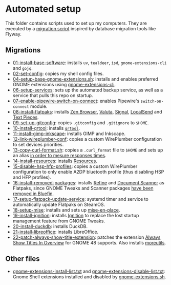 # Automated setup

This folder contains scripts used to set up my computers. They are executed by a [migration script](migrate.sh) inspired
by database migration tools like Flyway.

## Migrations

* [01-install-base-software](01-install-base-software.sh): installs `uv`, `tealdeer`, `isd`, `gnome-extensions-cli`
  and `gojq`.
* [02-set-config](02-set-config.sh): copies my shell config files.
* [04-setup-base-gnome-extensions.sh](04-setup-base-gnome-extensions.sh): installs and enables preferred GNOME extensions
  using [gnome-extensions-cli](https://github.com/essembeh/gnome-extensions-cli).
* [06-setup-services](06-setup-services.sh): sets up the automated backup service, as well as a service that pulls this
  repo on startup.
* [07-enable-pipewire-switch-on-connect](07-enable-pipewire-switch-on-connect.sh): enables Pipewire's `switch-on-connect`
  module.
* [08-install-flatpaks](08-install-flatpaks.sh): installs [Zen Browser](https://zen-browser.app/),
  [Valuta](https://apps.gnome.org/app/io.github.idevecore.Valuta), [Signal](https://signal.org/download/),
  [LocalSend](https://localsend.org) and [Text Pieces](https://apps.gnome.org/app/io.gitlab.liferooter.TextPieces).
* [09-set-up-gitconfig](09-set-up-gitconfig.sh): copies `.gitconfig` and `.gitignore` to `$HOME`.
* [10-install-qrtool](10-install-qrtool.sh): installs [`qrtool`](https://github.com/sorairolake/qrtool).
* [11-install-gimp-inkscape](11-install-gimp-inkscape.sh): installs GIMP and Inkscape.
* [12-link-wireplumber-conf](12-link-wireplumber-conf.sh): copies a custom WirePlumber configuration to set devices 
  priorities.
* [13-copy-curl-format.sh](13-copy-curl-format.sh): copies a `.curl_format` file to `$HOME` and sets up an alias
  [in order to mesure responses times](https://stackoverflow.com/a/22625150).
* [14-install-resources](14-install-resources.sh): installs [Resources](https://apps.gnome.org/fr/Resources/).
* [15-disable-hsp-hfp-profiles](15-disable-hsp-hfp-profiles.sh): copies a custom WirePlumber configuration to only 
enable A2DP bluetooth profile (thus disabling HSP and HFP profiles).
* [16-install-removed-packages](16-install-removed-packages.sh): installs [Refine](https://flathub.org/apps/page.tesk.Refine)
and [Document Scanner](https://flathub.org/apps/org.gnome.SimpleScan) as Flatpaks, since GNOME Tweaks and Scanner
packages [have been removed in Bluefin](https://universal-blue.discourse.group/t/upcoming-changes-to-bluefin-packages-for-the-f42-release/7711).
* [17-setup-flatpack-update-service](17-setup-flatpack-update-service.sh): systemd timer and service to automatically
update Flatpaks on SteamOS.
* [18-setup-mise](18-setup-mise.sh): installs and sets up [mise-en-place](https://mise.jdx.dev).
* [19-install-ignition](19-install-ignition.sh): installs [Ignition](https://github.com/flattool/ignition/) to replace 
the lost startup management feature from GNOME Tweaks.
* [20-install-duckdb](20-install-duckdb.sh): installs DuckDB.
* [21-install-libreoffice](21-install-libreoffice.sh): installs LibreOffice.
* [22-patch-always-show-title-extension](22-patch-always-show-title-extension.sh): patches the extension
[Always Show Titles In Overview](https://extensions.gnome.org/extension/1689/always-show-titles-in-overview/) for GNOME
48 supports. Also installs [moreutils](https://joeyh.name/code/moreutils/).

## Other files

* [gnome-extensions-install-list.txt](gnome-extensions-install-list.txt) and [gnome-extensions-disable-list.txt](gnome-extensions-disable-list.txt): Gnome Shell extensions installed and disabled by [gnome-extensions.sh](04-setup-base-gnome-extensions.sh). 
